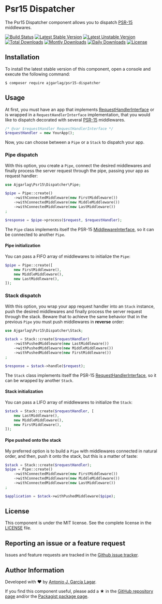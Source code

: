 Psr15 Dispatcher
================

The Psr15 Dispatcher component allows you to dispatch [PSR-15] middlewares.

[![Build Status](https://travis-ci.org/ajgarlag/psr15-dispatcher.png?branch=master)](https://travis-ci.org/ajgarlag/psr15-dispatcher)
[![Latest Stable Version](https://poser.pugx.org/ajgarlag/psr15-dispatcher/v/stable.png)](https://packagist.org/packages/ajgarlag/psr15-dispatcher)
[![Latest Unstable Version](https://poser.pugx.org/ajgarlag/psr15-dispatcher/v/unstable.png)](https://packagist.org/packages/ajgarlag/psr15-dispatcher)
[![Total Downloads](https://poser.pugx.org/ajgarlag/psr15-dispatcher/downloads.png)](https://packagist.org/packages/ajgarlag/psr15-dispatcher)
[![Montly Downloads](https://poser.pugx.org/ajgarlag/psr15-dispatcher/d/monthly.png)](https://packagist.org/packages/ajgarlag/psr15-dispatcher)
[![Daily Downloads](https://poser.pugx.org/ajgarlag/psr15-dispatcher/d/daily.png)](https://packagist.org/packages/ajgarlag/psr15-dispatcher)
[![License](https://poser.pugx.org/ajgarlag/psr15-dispatcher/license.png)](https://packagist.org/ajgarlag/psr15-dispatcher)


Installation
------------

To install the latest stable version of this component, open a console and execute the following command:
```
$ composer require ajgarlag/psr15-dispatcher
```


Usage
-----

At first, you must have an app that implements [RequestHandlerInterface] or is wrapped in a
`RequestHandlerInterface` implementation, that you would like to dispatch decorated with several [PSR-15] middlewares.

```php
/* @var $requestHandler RequestHandlerInterface */
$requestHandler = new YourApp();
```

Now, you can choose between a `Pipe` or a `Stack` to dispatch your app.

### Pipe dispatch

With this option, you create a `Pipe`, connect the desired middlewares and finally process the server
request through the pipe, passing your app as request handler:

```php
use Ajgarlag\Psr15\Dispatcher\Pipe;

$pipe = Pipe::create()
    ->withConnectedMiddleware(new FirstMiddleware())
    ->withConnectedMiddleware(new MiddleMiddleware())
    ->withConnectedMiddleware(new LastMiddleware())
;

$response = $pipe->process($request, $requestHandler);
```

The `Pipe` class implements itself the PSR-15 [MiddlewareInterface], so it can be connected to another `Pipe`.


#### Pipe initialization

You can pass a FIFO array of middlewares to initialize the `Pipe`:

```php
$pipe = Pipe::create([
    new FirstMiddleware(),
    new MiddleMiddleware(),
    new LastMiddleware(),
]);
```

### Stack dispatch

With this option, you wrap your app request handler into an `Stack` instance, push the desired middlewares and finally process
the server request through the stack. Beware that to achieve the same behavior that in the previous `Pipe` you must push
middlewares in **reverse** order:

```php
use Ajgarlag\Psr15\Dispatcher\Stack;

$stack = Stack::create($requestHandler)
    ->withPushedMiddleware(new LastMiddleware())
    ->withPushedMiddleware(new MiddleMiddleware())
    ->withPushedMiddleware(new FirstMiddleware())
;

$response = $stack->handle($request);
```

The `Stack` class implements itself the PSR-15 [RequestHandlerInterface], so it can be wrapped by another `Stack`.

#### Stack initialization

You can pass a LIFO array of middlewares to initialize the `Stack`:

```php
$stack = Stack::create($requestHandler, [
    new LastMiddleware(),
    new MiddleMiddleware(),
    new FirstMiddleware(),
]);
```

#### Pipe pushed onto the stack

My preferred option is to build a `Pipe` with middlewares connected in natural order, and then, push it onto the stack,
but this is a matter of taste:

```php
$stack = Stack::create($requestHandler);
$pipe = Pipe::create()
    ->withConnectedMiddleware(new FirstMiddleware())
    ->withConnectedMiddleware(new MiddleMiddleware())
    ->withConnectedMiddleware(new LastMiddleware())
;

$application = $stack->withPushedMiddleware($pipe);
```


License
-------

This component is under the MIT license. See the complete license in the [LICENSE] file.


Reporting an issue or a feature request
---------------------------------------

Issues and feature requests are tracked in the [Github issue tracker].


Author Information
------------------

Developed with ♥ by [Antonio J. García Lagar].

If you find this component useful, please add a ★ in the [GitHub repository page] and/or the [Packagist package page].

[PSR-15]: https://github.com/http-interop/http-middleware
[RequestHandlerInterface]: https://github.com/http-interop/http-middleware/blob/master/src/RequestHandlerInterface.php
[MiddlewareInterface]: https://github.com/http-interop/http-middleware/blob/master/src/MiddlewareInterface.php
[LICENSE]: LICENSE
[Github issue tracker]: https://github.com/ajgarlag/psr15-dispatcher/issues
[Antonio J. García Lagar]: http://aj.garcialagar.es
[GitHub repository page]: https://github.com/ajgarlag/psr15-dispatcher
[Packagist package page]: https://packagist.org/packages/ajgarlag/psr15-dispatcher

